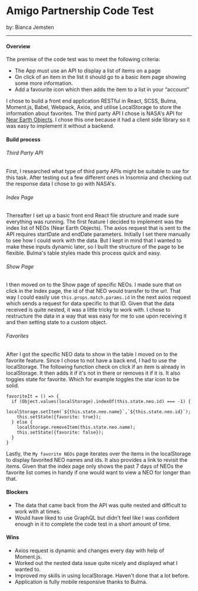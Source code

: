 # Amigo Partnership Code Test

 by: Bianca Jemsten

 ---

 #### Overview
The premise of the code test was to meet the following criteria:

- The App must use an API to display a list of items on a page
- On click of an item in the list it should go to a basic item page showing some more information.
- Add a favourite icon which then adds the item to a list in your “account”

I chose to build a front end application RESTful in React, SCSS, Bulma, Moment.js, Babel, Webpack, Axios, and utilise LocalStorage to store the information about favorites. The third party API I chose is NASA's API for [Near Earth Objects](https://api.nasa.gov/api.html#NeoWS). I chose this one because it had a client side library so it was easy to implement it without a backend.

#### Build process

###### Third Party API
First, I researched what type of third party APIs might be suitable to use for this task. After testing out a few different ones in Insomnia and checking out the response data I chose to go with NASA's.

###### Index Page
Thereafter I set up a basic front end React file structure and made sure everything was running. The first feature I decided to implement was the index list of NEOs (Near Earth Objects). The axios request that is sent to the API requires startDate and endDate parameters. Initially I set there manually to see how I could work with the data. But I kept in mind that I wanted to make these inputs dynamic later, so I built the structure of the page to be flexible. Bulma's table styles made this process quick and easy.

###### Show Page
I then moved on to the Show page of specific NEOs. I made sure that on click in the Index page, the id of that NEO would transfer to the url. That way I could easily use `this.props.match.params.id` in the next axios request which sends a request for data specific to that ID. Given that the data received is quite nested, it was a little tricky to work with. I chose to restructure the data in a way that was easy for me to use upon receiving it and then setting state to a custom object.

###### Favorites
After I got the specific NEO data to show in the table I moved on to the favorite feature. Since I chose to not have a back end, I had to use the localStorage. The following function check on click if an item is already in localStorage. It then adds it if it's not in there or removes it if it is. It also toggles state for favorite. Which for example toggles the star icon to be solid.

```
favoriteIt = () => {
  if (Object.values(localStorage).indexOf(this.state.neo.id) === -1) {
    localStorage.setItem(`${this.state.neo.name}`,`${this.state.neo.id}`);
    this.setState({favorite: true});
  } else {
    localStorage.removeItem(this.state.neo.name);
    this.setState({favorite: false});
  }
}
```

Lastly, the `My favorite NEOs` page iterates over the items in the localStorage to display favorited NEO names and ids. It also provides a link to revisit the items.
Given that the index page only shows the past 7 days of NEOs the favorite list comes in handy if one would want to view a NEO for longer than that.

#### Blockers
- The data that came back from the API was quite nested and difficult to work with at times.
- Would have liked to use GraphQL but didn't feel like I was confident enough in it to complete the code test in a short amount of time.

#### Wins
- Axios request is dynamic and changes every day with help of Moment.js.
- Worked out the nested data issue quite nicely and displayed what I wanted to.
- Improved my skills in using localStorage. Haven't done that a lot before.
- Application is fully mobile responsive thanks to Bulma.
